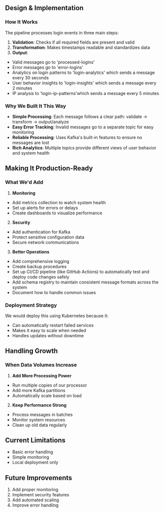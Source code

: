## Design & Implementation

### How It Works
The pipeline processes login events in three main steps:
1. **Validation**: Checks if all required fields are present and valid
2. **Transformation**: Makes timestamps readable and standardizes data
3. **Output**: 
  - Valid messages go to 'processed-logins'
  - Error messages go to 'error-logins'
  - Analytics on login patterns to 'login-analytics' which sends a message every 30 seconds
  - User behavior insights to 'login-insights' which sends a message every 2 minutes
  - IP analysis to 'login-ip-patterns'which sends a message every 5 minutes

### Why We Built It This Way
- **Simple Processing**: Each message follows a clear path: validate → transform → output/analyze
- **Easy Error Tracking**: Invalid messages go to a separate topic for easy monitoring
- **Reliable Processing**: Uses Kafka's built-in features to ensure no messages are lost
- **Rich Analytics**: Multiple topics provide different views of user behavior and system health

## Making It Production-Ready

### What We'd Add
1. **Monitoring**
  - Add metrics collection to watch system health
  - Set up alerts for errors or delays
  - Create dashboards to visualize performance

2. **Security**
  - Add authentication for Kafka
  - Protect sensitive configuration data
  - Secure network communications

3. **Better Operations**
  - Add comprehensive logging
  - Create backup procedures
  - Set up CI/CD pipeline (like GitHub Actions) to automatically test and deploy code changes safely
  - Add schema registry to maintain consistent message formats across the system
  - Document how to handle common issues

### Deployment Strategy
We would deploy this using Kubernetes because it:
- Can automatically restart failed services
- Makes it easy to scale when needed
- Handles updates without downtime

## Handling Growth

### When Data Volumes Increase
1. **Add More Processing Power**
  - Run multiple copies of our processor
  - Add more Kafka partitions
  - Automatically scale based on load

2. **Keep Performance Strong**
  - Process messages in batches
  - Monitor system resources
  - Clean up old data regularly

## Current Limitations
- Basic error handling
- Simple monitoring
- Local deployment only

## Future Improvements
1. Add proper monitoring
2. Implement security features
3. Add automated scaling
4. Improve error handling